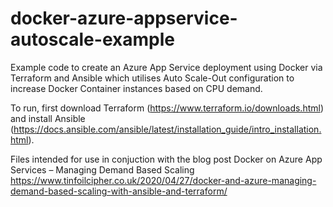 # docker-azure-appservice-autoscale-example

Example code to create an Azure App Service deployment using Docker via Terraform and Ansible which utilises Auto Scale-Out configuration to increase Docker Container instances based on CPU demand.

To run, first download Terraform (https://www.terraform.io/downloads.html) and install Ansible (https://docs.ansible.com/ansible/latest/installation_guide/intro_installation.html).

Files intended for use in conjuction with the blog post Docker on Azure App Services – Managing Demand Based Scaling https://www.tinfoilcipher.co.uk/2020/04/27/docker-and-azure-managing-demand-based-scaling-with-ansible-and-terraform/
